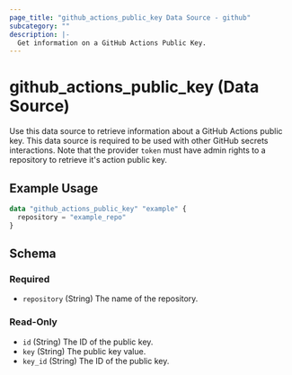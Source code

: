 ```yaml
---
page_title: "github_actions_public_key Data Source - github"
subcategory: ""
description: |-
  Get information on a GitHub Actions Public Key.
---
```


# github_actions_public_key (Data Source)

Use this data source to retrieve information about a GitHub Actions public key. This data source is required to be used with other GitHub secrets interactions. Note that the provider `token` must have admin rights to a repository to retrieve it's action public key.

## Example Usage

```terraform
data "github_actions_public_key" "example" {
  repository = "example_repo"
}
```

<!-- schema generated by tfplugindocs -->
## Schema

### Required

- `repository` (String) The name of the repository.

### Read-Only

- `id` (String) The ID of the public key.
- `key` (String) The public key value.
- `key_id` (String) The ID of the public key.
